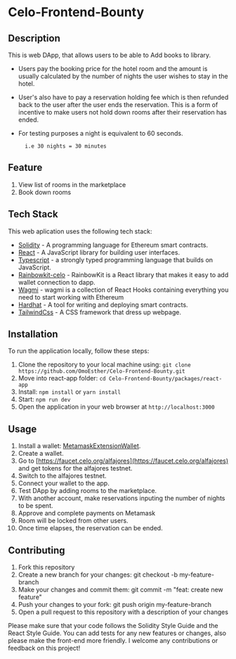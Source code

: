 ﻿# Celo-Frontend-Bounty

## Description

This is web DApp, that allows users to be able to Add books to library.

- Users pay the booking price for the hotel room and the amount is usually calculated by the number of nights the user wishes to stay in the hotel.
- User's also have to pay a reservation holding fee which is then refunded back to the user after the user ends the reservation. This is a form of incentive to make users not hold down rooms after their reservation has ended.
- For testing purposes a night is equivalent to 60 seconds.

        i.e 30 nights = 30 minutes

## Feature

1. View list of rooms in the marketplace
2. Book down rooms

## Tech Stack

This web aplication uses the following tech stack:

- [Solidity](https://docs.soliditylang.org/) - A programming language for Ethereum smart contracts.
- [React](https://reactjs.org/) - A JavaScript library for building user interfaces.
- [Typescript](https://www.typescriptlang.org) - a strongly typed programming language that builds on JavaScript.
- [Rainbowkit-celo](https://docs.celo.org/developer/rainbowkit-celo) - RainbowKit is a React library that makes it easy to add wallet connection to dapp.
- [Wagmi](https://wagmi.sh) - wagmi is a collection of React Hooks containing everything you need to start working with Ethereum
- [Hardhat](https://hardhat.org/) - A tool for writing and deploying smart contracts.
- [TailwindCss](https://tailwindcss.com) - A CSS framework that dress up webpage.

## Installation

To run the application locally, follow these steps:

1. Clone the repository to your local machine using: ``` git clone https://github.com/OmoEsther/Celo-Frontend-Bounty.git ```
2. Move into react-app folder: ``` cd Celo-Frontend-Bounty/packages/react-app ```
3. Install: ``` npm install ``` or ``` yarn install ```
4. Start: ``` npm run dev ```
5. Open the application in your web browser at ``` http://localhost:3000 ```

## Usage

1. Install a wallet: [MetamaskExtensionWallet](https://chrome.google.com/webstore/detail/metamask/nkbihfbeogaeaoehlefnkodbefgpgknn?hl=en).
2. Create a wallet.
3. Go to [https://faucet.celo.org/alfajores](https://faucet.celo.org/alfajores) and get tokens for the alfajores testnet.
4. Switch to the alfajores testnet.
5. Connect your wallet to the app.
6. Test DApp by adding rooms to the marketplace.
7. With another account, make reservations inputing the number of nights to be spent.
8. Approve and complete payments on Metamask
9. Room will be locked from other users.
10. Once time elapses, the reservation can be ended.

## Contributing

1. Fork this repository
2. Create a new branch for your changes: git checkout -b my-feature-branch
3. Make your changes and commit them: git commit -m "feat: create new feature"
4. Push your changes to your fork: git push origin my-feature-branch
5. Open a pull request to this repository with a description of your changes

Please make sure that your code follows the Solidity Style Guide and the React Style Guide. You can add tests for any new features or changes, also please make the front-end more friendly. I welcome any contributions or feedback on this project!
